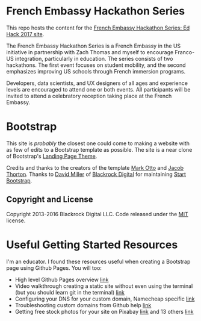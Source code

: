 # French Embassy Hackathon Series

This repo hosts the content for the [French Embassy Hackathon Series: Ed Hack 2017 site](http://www.frenchedhack.com/). 

The French Embassy Hackathon Series is a French Embassy in the US initiative in partnership with Zach Thomas and myself to encourage Franco-US integration, particularly in education. The series consists of two hackathons. The first event focuses on student mobility, and the second emphasizes improving US schools through French immersion programs.

Developers, data scientists, and UX designers of all ages and experience levels are encouraged to attend one or both events. All participants will be invited to attend a celebratory reception taking place at the French Embassy.

# Bootstrap

This site is _probably_ the closest one could come to making a website with as few of edits to a Bootstrap template as possible. The site is a near clone of Bootstrap's [Landing Page Theme](https://startbootstrap.com/template-overviews/landing-page/).

Credits and thanks to the creators of the template [Mark Otto](https://twitter.com/mdo) and [Jacob Thorton](https://twitter.com/fat). Thanks to [David Miller](http://davidmiller.io/) of [Blackrock Digital](http://blackrockdigital.io/) for maintaining [Start Bootstrap](http://getbootstrap.com/).

## Copyright and License

Copyright 2013-2016 Blackrock Digital LLC. Code released under the [MIT](https://github.com/BlackrockDigital/startbootstrap-landing-page/blob/gh-pages/LICENSE) license.

# Useful Getting Started Resources

I'm an educator. I found these resources useful when creating a Bootstrap page using Github Pages. You will too:

- High level Github Pages overview [link](http://jmcglone.com/guides/github-pages/)
- Video walkthrough creating a static site without even using the terminal (but you should learn git in the terminal) [link](http://dougbelshaw.com/blog/2015/01/04/github-pages/)
- Configuring your DNS for your custom domain, Namecheap specific [link](http://abdelraoof.com/blog/2014/09/20/configuring-namecheap-dns-for-github/)
- Troubleshooting custom domains from Github help [link](https://help.github.com/articles/troubleshooting-custom-domains/)
- Getting free stock photos for your site on Pixabay [link](https://pixabay.com/) and 13 others [link](https://www.entrepreneur.com/article/238646)